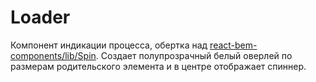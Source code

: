 # Loader
Компонент индикации процесса, обертка над [react-bem-components/lib/Spin](https://github.yandex-team.ru/skullbulb/react-bem-components/blob/master/docs/spin.md). Создает полупрозрачный белый оверлей по размерам родительского элемента и в центре отображает спиннер.
